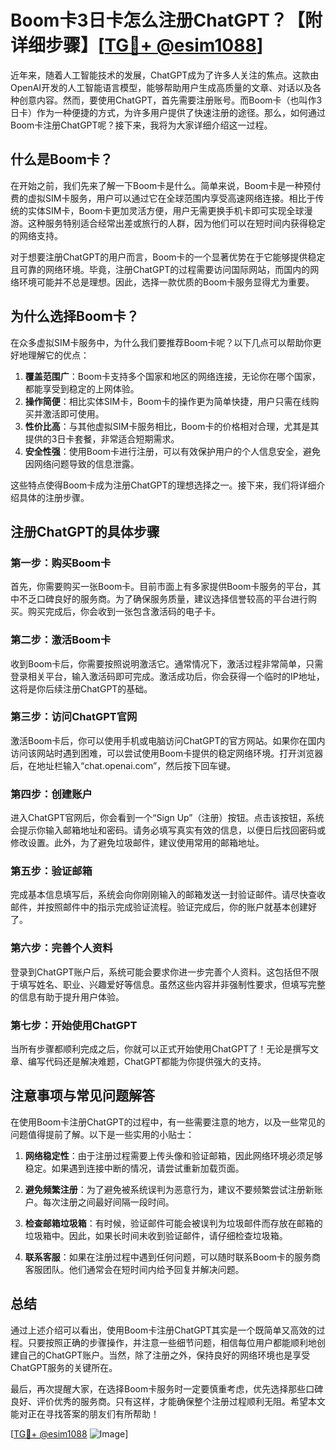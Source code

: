 # Boom卡3日卡怎么注册ChatGPT？【附详细步骤】[[TG💪+ @esim1088](https://t.me/s/esim1088)]

近年来，随着人工智能技术的发展，ChatGPT成为了许多人关注的焦点。这款由OpenAI开发的人工智能语言模型，能够帮助用户生成高质量的文章、对话以及各种创意内容。然而，要使用ChatGPT，首先需要注册账号。而Boom卡（也叫作3日卡）作为一种便捷的方式，为许多用户提供了快速注册的途径。那么，如何通过Boom卡注册ChatGPT呢？接下来，我将为大家详细介绍这一过程。

## 什么是Boom卡？

在开始之前，我们先来了解一下Boom卡是什么。简单来说，Boom卡是一种预付费的虚拟SIM卡服务，用户可以通过它在全球范围内享受高速网络连接。相比于传统的实体SIM卡，Boom卡更加灵活方便，用户无需更换手机卡即可实现全球漫游。这种服务特别适合经常出差或旅行的人群，因为他们可以在短时间内获得稳定的网络支持。

对于想要注册ChatGPT的用户而言，Boom卡的一个显著优势在于它能够提供稳定且可靠的网络环境。毕竟，注册ChatGPT的过程需要访问国际网站，而国内的网络环境可能并不总是理想。因此，选择一款优质的Boom卡服务显得尤为重要。

## 为什么选择Boom卡？

在众多虚拟SIM卡服务中，为什么我们要推荐Boom卡呢？以下几点可以帮助你更好地理解它的优点：

1. **覆盖范围广**：Boom卡支持多个国家和地区的网络连接，无论你在哪个国家，都能享受到稳定的上网体验。
2. **操作简便**：相比实体SIM卡，Boom卡的操作更为简单快捷，用户只需在线购买并激活即可使用。
3. **性价比高**：与其他虚拟SIM卡服务相比，Boom卡的价格相对合理，尤其是其提供的3日卡套餐，非常适合短期需求。
4. **安全性强**：使用Boom卡进行注册，可以有效保护用户的个人信息安全，避免因网络问题导致的信息泄露。

这些特点使得Boom卡成为注册ChatGPT的理想选择之一。接下来，我们将详细介绍具体的注册步骤。

## 注册ChatGPT的具体步骤

### 第一步：购买Boom卡

首先，你需要购买一张Boom卡。目前市面上有多家提供Boom卡服务的平台，其中不乏口碑良好的服务商。为了确保服务质量，建议选择信誉较高的平台进行购买。购买完成后，你会收到一张包含激活码的电子卡。

### 第二步：激活Boom卡

收到Boom卡后，你需要按照说明激活它。通常情况下，激活过程非常简单，只需登录相关平台，输入激活码即可完成。激活成功后，你会获得一个临时的IP地址，这将是你后续注册ChatGPT的基础。

### 第三步：访问ChatGPT官网

激活Boom卡后，你可以使用手机或电脑访问ChatGPT的官方网站。如果你在国内访问该网站时遇到困难，可以尝试使用Boom卡提供的稳定网络环境。打开浏览器后，在地址栏输入“chat.openai.com”，然后按下回车键。

### 第四步：创建账户

进入ChatGPT官网后，你会看到一个“Sign Up”（注册）按钮。点击该按钮，系统会提示你输入邮箱地址和密码。请务必填写真实有效的信息，以便日后找回密码或修改设置。此外，为了避免垃圾邮件，建议使用常用的邮箱地址。

### 第五步：验证邮箱

完成基本信息填写后，系统会向你刚刚输入的邮箱发送一封验证邮件。请尽快查收邮件，并按照邮件中的指示完成验证流程。验证完成后，你的账户就基本创建好了。

### 第六步：完善个人资料

登录到ChatGPT账户后，系统可能会要求你进一步完善个人资料。这包括但不限于填写姓名、职业、兴趣爱好等信息。虽然这些内容并非强制性要求，但填写完整的信息有助于提升用户体验。

### 第七步：开始使用ChatGPT

当所有步骤都顺利完成之后，你就可以正式开始使用ChatGPT了！无论是撰写文章、编写代码还是解决难题，ChatGPT都能为你提供强大的支持。

## 注意事项与常见问题解答

在使用Boom卡注册ChatGPT的过程中，有一些需要注意的地方，以及一些常见的问题值得提前了解。以下是一些实用的小贴士：

1. **网络稳定性**：由于注册过程需要上传头像和验证邮箱，因此网络环境必须足够稳定。如果遇到连接中断的情况，请尝试重新加载页面。
   
2. **避免频繁注册**：为了避免被系统误判为恶意行为，建议不要频繁尝试注册新账户。每次注册之间最好间隔一段时间。

3. **检查邮箱垃圾箱**：有时候，验证邮件可能会被误判为垃圾邮件而存放在邮箱的垃圾箱中。因此，如果长时间未收到验证邮件，请仔细检查垃圾箱。

4. **联系客服**：如果在注册过程中遇到任何问题，可以随时联系Boom卡的服务商客服团队。他们通常会在短时间内给予回复并解决问题。

## 总结

通过上述介绍可以看出，使用Boom卡注册ChatGPT其实是一个既简单又高效的过程。只要按照正确的步骤操作，并注意一些细节问题，相信每位用户都能顺利地创建自己的ChatGPT账户。当然，除了注册之外，保持良好的网络环境也是享受ChatGPT服务的关键所在。

最后，再次提醒大家，在选择Boom卡服务时一定要慎重考虑，优先选择那些口碑良好、评价优秀的服务商。只有这样，才能确保整个注册过程顺利无阻。希望本文能对正在寻找答案的朋友们有所帮助！

[[TG💪+ @esim1088](https://t.me/s/esim1088) ![Image](https://i.postimg.cc/4NQfJmqS/Snipaste-2025-05-13-00-14-12.png)]